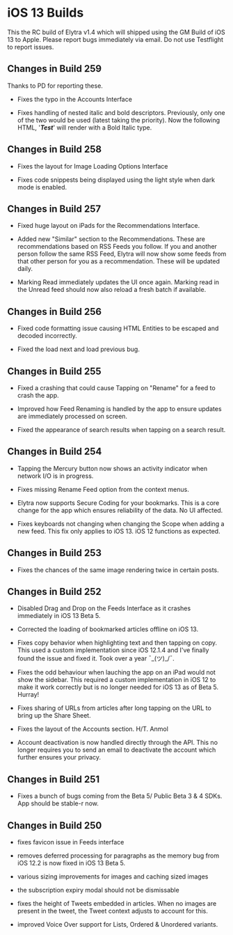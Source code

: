 # iOS 13 Builds

This the RC build of Elytra v1.4 which will shipped using the GM Build of iOS 13 to Apple. Please report bugs immediately via email. Do not use Testflight to report issues. 

## Changes in Build 259  

Thanks to PD for reporting these.

- Fixes the typo in the Accounts Interface

- Fixes handling of nested italic and bold descriptors. Previously, only one of the two would be used (latest taking the priority). Now the following HTML, '<em><strong>Test</strong></em>' will render with a Bold Italic type.

## Changes in Build 258
- Fixes the layout for Image Loading Options Interface

- Fixes code snippests being displayed using the light style when dark mode is enabled.

## Changes in Build 257

- Fixed huge layout on iPads for the Recommendations Interface.

- Added new "Similar" section to the Recommendations. These are recommendations based on RSS Feeds you follow. If you and another person follow the same RSS Feed, Elytra will now show some feeds from that other person for you as a recommendation. These will be updated daily.

- Marking Read immediately updates the UI once again. Marking read in the Unread feed should now also reload a fresh batch if available. 

## Changes in Build 256
- Fixed code formatting issue causing HTML Entities to be escaped and decoded incorrectly. 

- Fixed the load next and load previous bug. 

## Changes in Build 255

- Fixed a crashing that could cause Tapping on "Rename" for a feed to crash the app. 

- Improved how Feed Renaming is handled by the app to ensure updates are immediately processed on screen. 

- Fixed the appearance of search results when tapping on a search result. 

## Changes in Build 254
- Tapping the Mercury button now shows an activity indicator when network I/O is in progress. 

- Fixes missing Rename Feed option from the context menus. 

- Elytra now supports Secure Coding for your bookmarks. This is a core change for the app which ensures reliability of the data. No UI affected. 

- Fixes keyboards not changing when changing the Scope when adding a new feed. This fix only applies to iOS 13. iOS 12 functions as expected. 

## Changes in Build 253
- Fixes the chances of the same image rendering twice in certain posts. 

## Changes in Build 252
- Disabled Drag and Drop on the Feeds Interface as it crashes immediately in iOS 13 Beta 5. 

- Corrected the loading of bookmarked articles offline on iOS 13. 

- Fixes copy behavior when highlighting text and then tapping on copy. This used a custom implementation since iOS 12.1.4 and I've finally found the issue and fixed it. Took over a year ¯\_(ツ)_/¯.

- Fixes the odd behaviour when lauching the app on an iPad would not show the sidebar. This required a custom implementation in iOS 12 to make it work correctly but is no longer needed for iOS 13 as of Beta 5. Hurray!

- Fixes sharing of URLs from articles after long tapping on the URL to bring up the Share Sheet. 

- Fixes the layout of the Accounts section. H/T. Anmol

- Account deactivation is now handled directly through the API. This no longer requires you to send an email to deactivate the account which further ensures your privacy.  

## Changes in Build 251
- Fixes a bunch of bugs coming from the Beta 5/ Public Beta 3 & 4 SDKs. App should be stable-r now. 

## Changes in Build 250
- fixes favicon issue in Feeds interface

- removes deferred processing for paragraphs as the memory bug from iOS 12.2 is now fixed in iOS 13 Beta 5.

- various sizing improvements for images and caching sized images

- the subscription expiry modal should not be dismissable

- fixes the height of Tweets embedded in articles. When no images are present in the tweet, the Tweet context adjusts to account for this. 

- improved Voice Over support for Lists, Ordered & Unordered variants. 
